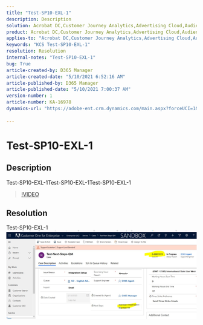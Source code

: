 ```yaml
---
title: "Test-SP10-EXL-1"
description: Description
solution: Acrobat DC,Customer Journey Analytics,Advertising Cloud,Audience Manager,Analytics,Adobe Sign,Admin
product: Acrobat DC,Customer Journey Analytics,Advertising Cloud,Audience Manager,Analytics,Adobe Sign,Admin
applies-to: "Acrobat DC,Customer Journey Analytics,Advertising Cloud,Audience Manager,Analytics,Adobe Sign,Admin"
keywords: "KCS Test-SP10-EXL-1"
resolution: Resolution
internal-notes: "Test-SP10-EXL-1"
bug: True
article-created-by: D365 Manager
article-created-date: "5/10/2021 6:52:16 AM"
article-published-by: D365 Manager
article-published-date: "5/10/2021 7:00:37 AM"
version-number: 1
article-number: KA-16978
dynamics-url: "https://adobe-ent.crm.dynamics.com/main.aspx?forceUCI=1&pagetype=entityrecord&etn=knowledgearticle&id=642e463c-5cb1-eb11-8236-000d3a5a8470"

---
```

# Test-SP10-EXL-1

## Description


Test-SP10-EXL-1Test-SP10-EXL-1Test-SP10-EXL-1




>[!VIDEO](https://video.tv.adobe.com/v/18696?quality=9&amp;learn=on)

 


## Resolution


Test-SP10-EXL-1![](assets/4fc9ad98-5cb1-eb11-8236-000d3a5a8470.png)
